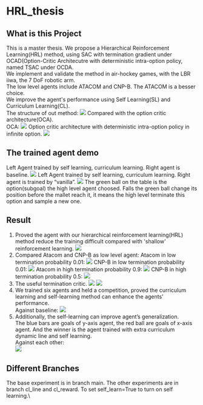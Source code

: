 # HRL_thesis



## What is this Project
This is a master thesis. We propose a Hierarchical Reinforcement Learning(HRL) method, using SAC with termination 
gradient under OCAD(Option-Critic Architecutre with deterministic intra-option policy, named TSAC under OCDA. \
We implement and validate the method in air-hockey games, with the LBR iiwa, the 7 DoF robotic arm.\
The low level agents include ATACOM and CNP-B. The ATACOM is a besser choice.\
We improve the agent's performance using Self Learning(SL) and Curriculum Learning(CL).\
The structure of out method:
![](./demo/Flow_chart.png)
Compared with the option critic architecture(OCA).\
OCA:
![](./demo/OCA.png)
Option critic architecture with deterministic intra-option policy in infinite option.
![](./demo/OCADinInfiniteOption.png)

## The trained agent demo
Left Agent trained by self learning, curriculum learning.  Right agent is baseline.
![](./demo/sl_cl_line_vs_base.gif)
Left Agent trained by self learning, curriculum learning.  Right agent is trained by “vanilla”.
![](./demo/sl_cl_line_vs_ori.gif)
The green ball on the table is the option(subgoal) the high level agent choosed. Falls the green ball change its 
position before the mallet reach it, it means the high level terminate this option and sample a new one.

## Result
1. Proved the agent with our hierarchical reinforcement learning(HRL) method reduce the training difficult compared with 'shallow'
reinforcement learning.
![](./demo/hrl.png)
2. Compared Atacom and CNP-B as low level agent:
Atacom in low termination probability 0.01:
![](./demo/fixed_0_01.gif)
CNP-B in low termination probability 0.01:
![](./demo/nn_fixed_0_01.gif)
Atacom in high termination probability 0.9:
![](./demo/fixed_0_9.gif)
CNP-B in high termination probability 0.5:
![](./demo/nn_fixed_0_5.gif)
3. The useful termination critic.
![](./demo/4metrics.png)
![](./demo/beta.png)
4. We trained six agents and held a competition, proved the curriculum learning and 
self-learning method can enhance the agents’ performance.\
Against baseline:
![](./demo/against_baseline.png)
5. Additionally, the self-learning can improve agent’s generalization.\
The blue bars are goals of y-axis agent, the red ball are goals of x-axis agent. And the winner is the agent trained with extra
curriculum dynamic line and self learning.\
Against each other:\
![](./demo/against_each.png)


## Different Branches
The base experiment is in branch main. The other experiments are in branch cl_line and cl_reward. To set self_learn=True to 
turn on self learning.\






